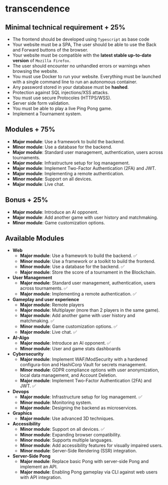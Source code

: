 # transcendence

## **Minimal technical requirement + 25%**

- The frontend should be developed using `Typescript` as base code
- Your website must be a SPA, The user should be able to use the Back and Forward buttons of the browser.
- Your website must be compatible with the **latest stable up-to-date version** of `Mozilla Firefox`.
- The user should encounter no unhandled errors or warnings when browsing the website.
- You must use Docker to run your website. Everything must be launched with a single command line to run an autonomous container.
- Any password stored in your database must be **hashed**.
- Protection against SQL injections/XSS attacks.
- You must use secure Protocoles (HTTPS/WSS).
- Server side form validation.
- You must be able to play a live Ping Pong game.
- Implement a Tournament system.

## Modules + 75%

- **Major module**: Use a framework to build the backend.
- **Minor module**: Use a database for the backend.
- **Major module**: Standard user management, authentication, users across tournaments.
- **Major module**: Infrastructure setup for log management.
- **Major module**: Implement Two-Factor Authentication (2FA) and JWT.
- **Major module**: Implementing a remote authentication.
- **Minor module**: Support on all devices.
- **Major module**: Live chat.

## Bonus + 25%

- **Major module**: Introduce an AI opponent.
- **Major module**: Add another game with user history and matchmaking.
- **Minor module**: Game customization options.

## Available Modules

- **Web**
    - **Major module**: Use a framework to build the backend. ✅
    - **Minor module**: Use a framework or a toolkit to build the frontend.
    - **Minor module**: Use a database for the backend. ✅
    - **Major module**: Store the score of a tournament in the Blockchain.
- **User Management**
    - **Major module**: Standard user management, authentication, users across tournaments. ✅
    - **Major module**: Implementing a remote authentication. ✅
- **Gameplay and user experience**
    - **Major module**: Remote players
    - **Major module**: Multiplayer (more than 2 players in the same game).
    - **Major module**: Add another game with user history and matchmaking. ✅
    - **Minor module**: Game customization options. ✅
    - **Major module**: Live chat. ✅
- **AI-Algo**
    - **Major module**: Introduce an AI opponent. ✅
    - **Minor module**: User and game stats dashboards
- **Cybersecurity**
    - **Major module**: Implement WAF/ModSecurity with a hardened configura-tion and HashiCorp Vault for secrets management.
    - **Minor module**: GDPR compliance options with user anonymization, local data management, and Account Deletion.
    - **Major module**: Implement Two-Factor Authentication (2FA) and JWT. ✅
- **Devops**
    - **Major module**: Infrastructure setup for log management. ✅
    - **Minor module**: Monitoring system.
    - **Major module**: Designing the backend as microservices.
- **Graphics**
    - **Major module**: Use advanced 3D techniques.
- **Accessibility**
    - **Minor module**: Support on all devices. ✅
    - **Minor module**: Expanding browser compatibility.
    - **Minor module**: Supports multiple languages.
    - **Minor module**: Add accessibility features for visually impaired users.
    - **Minor module**: Server-Side Rendering (SSR) integration.
- **Server-Side Pong**
    - **Major module**: Replace basic Pong with server-side Pong and implement an API.
    - **Major module**: Enabling Pong gameplay via CLI against web users with API integration.
